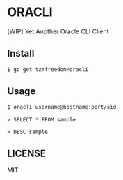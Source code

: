 # ORACLI

[WIP] Yet Another Oracle CLI Client

## Install

```bash
$ go get tzmfreedom/oracli
```

## Usage

```bash
$ oracli username@hostname:port/sid
```

```
> SELECT * FROM sample
```

```
> DESC sample
```

## LICENSE

MIT
